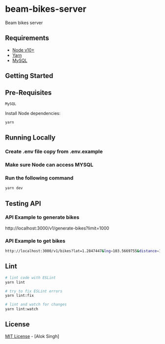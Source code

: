 # beam-bikes-server
Beam bikes server

## Requirements

 - [Node v10+](https://nodejs.org/en/download/current/)
 - [Yarn](https://yarnpkg.com/en/docs/install)
 - [MySQL](https://dev.mysql.com/downloads/mysql/)

## Getting Started
## Pre-Requisites
```bash
MySQL
```

Install Node dependencies:

```bash
yarn
```
## Running Locally

### Create .env file copy from .env.example
### Make sure Node can access MYSQL

### Run the following command

```bash
yarn dev
```

## Testing API

### API Example to generate bikes
http://localhost:3000/v1/generate-bikes?limit=1000

### API Example to get bikes
```bash
http://localhost:3000/v1/bikes?lat=1.2847447&lng=103.5669755&distance=100&limit=12
```

## Lint

```bash
# lint code with ESLint
yarn lint

# try to fix ESLint errors
yarn lint:fix

# lint and watch for changes
yarn lint:watch
```

## License

[MIT License](README.md) - [Alok Singh]
